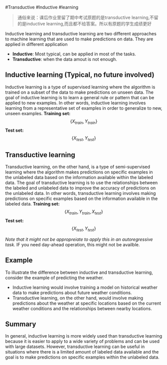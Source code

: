#Transductive #Inductive #learning
> 通俗来说：课后作业里留了期中考试原题的是transductive learning,不留的是inductive learning,而且都不给答案。所以有原题的学生成绩更好

Inductive learning and transductive learning are two different approaches to machine learning that are used to make predictions on data. They are applied in different application
- **Inductive**: Most typical, can be applied in most of the tasks.
- **Transductive**: when the data amout is not enough.

## Inductive learning (Typical, no future involved)
Inductive learning is a type of supervised learning where the algorithm is trained on a subset of the data to make predictions on unseen data. The goal of inductive learning is to learn a general rule or pattern that can be applied to new examples. In other words, inductive learning involves learning from a representative set of examples in order to generalize to new, unseen examples.
**Training set:** 
$$\{X_{train},Y_{train}\}$$
**Test set:**
$$\{X_{test},Y_{test}\}$$
## Transductive learning
Transductive learning, on the other hand, is a type of semi-supervised learning where the algorithm makes predictions on specific examples in the unlabeled data based on the information available within the labeled data. The goal of transductive learning is to use the relationships between the labeled and unlabeled data to improve the accuracy of predictions on the unlabeled data. In other words, transductive learning involves making predictions on specific examples based on the information available in the labeled data.
**Training set:** 
$$\{X_{train},Y_{train},X_{test}\}$$
**Test set:**
$$\{X_{test},Y_{test}\}$$

*Note that it might not be appropreiate to apply this in an autoregressive task.* IF you need day-ahead operation, this might not be availble.
## Example
To illustrate the difference between inductive and transductive learning, consider the example of predicting the weather. 
- Inductive learning would involve training a model on historical weather data to make predictions about future weather conditions. 
- Transductive learning, on the other hand, would involve making predictions about the weather at specific locations based on the current weather conditions and the relationships between nearby locations.

## Summary
In general, inductive learning is more widely used than transductive learning because it is easier to apply to a wide variety of problems and can be used with large datasets. However, transductive learning can be useful in situations where there is a limited amount of labeled data available and the goal is to make predictions on specific examples within the unlabeled data.